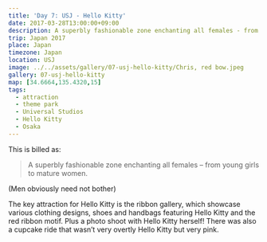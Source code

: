 ```yaml
---
title: 'Day 7: USJ - Hello Kitty'
date: 2017-03-28T13:00:00+09:00
description: A superbly fashionable zone enchanting all females - from young girls to mature women.
trip: Japan 2017
place: Japan
timezone: Japan
location: USJ
image: ../../assets/gallery/07-usj-hello-kitty/Chris, red bow.jpeg
gallery: 07-usj-hello-kitty
map: [34.6664,135.4320,15]
tags:
  - attraction
  - theme park
  - Universal Studios
  - Hello Kitty
  - Osaka
---
```

This is billed as:

>A superbly fashionable zone enchanting all females – from young girls to mature women.

(Men obviously need not bother)

The key attraction for Hello Kitty is the ribbon gallery, which showcase various clothing designs, shoes and handbags featuring Hello Kitty and the red ribbon motif. Plus a photo shoot with Hello Kitty herself! There was also a cupcake ride that wasn’t very overtly Hello Kitty but very pink.
